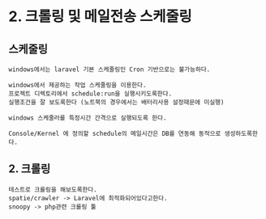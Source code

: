 # 2. 크롤링 및 메일전송 스케줄링

## 스케줄링
	windows에서는 laravel 기본 스케줄링인 Cron 기반으로는 불가능하다.
	
	windows에서 제공하는 작업 스케줄링을 이용한다.
	프로젝트 디렉토리에서 schedule:run을 실행시키도록한다.
	실행조건을 잘 보도록한다 (노트북의 경우에서는 배터리사용 설정때문에 미실행)
	
	windows 스케줄러를 특정시간 간격으로 실행되도록 한다.
	
	Console/Kernel 에 정의할 schedule의 메일시간은 DB를 연동해 동적으로 생성하도록한다.

## 2. 크롤링
	테스트로 크롤링을 해보도록한다. 
	spatie/crawler -> Laravel에 최적화되어있다고한다.
	snoopy -> php관련 크롤링 툴